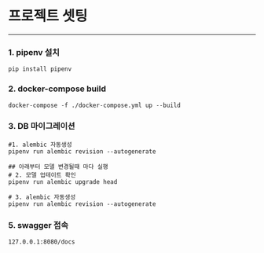 # 프로젝트 셋팅

***
### 1. pipenv 설치
~~~
pip install pipenv
~~~

### 2. docker-compose build
~~~
docker-compose -f ./docker-compose.yml up --build
~~~

### 3. DB 마이그레이션
~~~
#1. alembic 자동생성
pipenv run alembic revision --autogenerate

## 아래부터 모델 변경될때 마다 실행
# 2. 모델 업테이트 확인 
pipenv run alembic upgrade head

# 3. alembic 자동생성
pipenv run alembic revision --autogenerate
~~~

### 5. swagger 접속
~~~
127.0.0.1:8080/docs
~~~